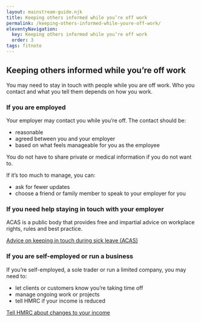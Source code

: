 ```yaml
---
layout: mainstream-guide.njk
title: Keeping others informed while you’re off work
permalink: /keeping-others-informed-while-youre-off-work/
eleventyNavigation:
  key: Keeping others informed while you’re off work
  order: 3
tags: fitnote
---
```


## Keeping others informed while you’re off work

You may need to stay in touch with people while you are off work. Who you contact and what you tell them depends on how you work.

### If you are employed

Your employer may contact you while you’re off. The contact should be:

- reasonable
- agreed between you and your employer
- based on what feels manageable for you as the employee

You do not have to share private or medical information if you do not want to.

If it’s too much to manage, you can:

- ask for fewer updates
- choose a friend or family member to speak to your employer for you

### If you need help staying in touch with your employer

ACAS is a public body that provides free and impartial advice on workplace rights, rules and best practice.

[Advice on keeping in touch during sick leave (ACAS)](https://acas.org.uk/keeping-in-touch-during-absence/)

### If you are self-employed or run a business

If you’re self-employed, a sole trader or run a limited company, you may need to:

- let clients or customers know you’re taking time off
- manage ongoing work or projects
- tell HMRC if your income is reduced

[Tell HMRC about changes to your income](https://gov.uk/self-employed-tax-credits-changes-you-must-report/)
